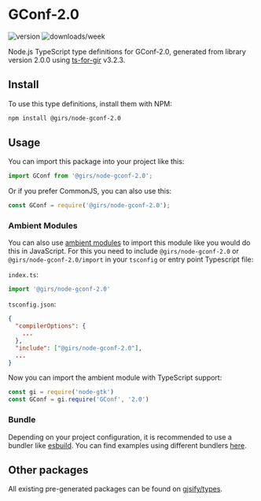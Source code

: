 
# GConf-2.0

![version](https://img.shields.io/npm/v/@girs/node-gconf-2.0)
![downloads/week](https://img.shields.io/npm/dw/@girs/node-gconf-2.0)


Node.js TypeScript type definitions for GConf-2.0, generated from library version 2.0.0 using [ts-for-gir](https://github.com/gjsify/ts-for-gir) v3.2.3.


## Install

To use this type definitions, install them with NPM:
```bash
npm install @girs/node-gconf-2.0
```

## Usage

You can import this package into your project like this:
```ts
import GConf from '@girs/node-gconf-2.0';
```

Or if you prefer CommonJS, you can also use this:
```ts
const GConf = require('@girs/node-gconf-2.0');
```

### Ambient Modules

You can also use [ambient modules](https://github.com/gjsify/ts-for-gir/tree/main/packages/cli#ambient-modules) to import this module like you would do this in JavaScript.
For this you need to include `@girs/node-gconf-2.0` or `@girs/node-gconf-2.0/import` in your `tsconfig` or entry point Typescript file:

`index.ts`:
```ts
import '@girs/node-gconf-2.0'
```

`tsconfig.json`:
```json
{
  "compilerOptions": {
    ...
  },
  "include": ["@girs/node-gconf-2.0"],
  ...
}
```

Now you can import the ambient module with TypeScript support: 

```ts
const gi = require('node-gtk')
const GConf = gi.require('GConf', '2.0')
```


### Bundle

Depending on your project configuration, it is recommended to use a bundler like [esbuild](https://esbuild.github.io/). You can find examples using different bundlers [here](https://github.com/gjsify/ts-for-gir/tree/main/examples).

## Other packages

All existing pre-generated packages can be found on [gjsify/types](https://github.com/gjsify/types).

